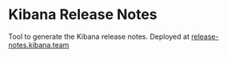 # Kibana Release Notes

Tool to generate the Kibana release notes. Deployed at [release-notes.kibana.team](https://release-notes.kibana.team)